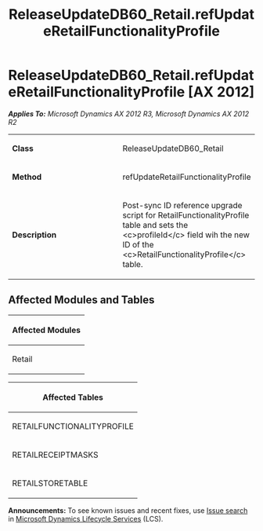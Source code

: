 ﻿---
title: ReleaseUpdateDB60_Retail.refUpdateRetailFunctionalityProfile
TOCTitle: ReleaseUpdateDB60_Retail.refUpdateRetailFunctionalityProfile
ms:assetid: e218497e-8f0b-e7a8-5224-939b7d1dbafb
ms:mtpsurl: https://msdn.microsoft.com/en-us/library/JJ737322(v=AX.60)
ms:contentKeyID: 49711763
ms.date: 05/18/2015
mtps_version: v=AX.60
---

# ReleaseUpdateDB60\_Retail.refUpdateRetailFunctionalityProfile [AX 2012]


_**Applies To:** Microsoft Dynamics AX 2012 R3, Microsoft Dynamics AX 2012 R2_

<table>
<colgroup>
<col style="width: 50%" />
<col style="width: 50%" />
</colgroup>
<tbody>
<tr class="odd">
<td><p><strong>Class</strong></p></td>
<td><p>ReleaseUpdateDB60_Retail</p></td>
</tr>
<tr class="even">
<td><p><strong>Method</strong></p></td>
<td><p>refUpdateRetailFunctionalityProfile</p></td>
</tr>
<tr class="odd">
<td><p><strong>Description</strong></p></td>
<td><p>Post-sync ID reference upgrade script for RetailFunctionalityProfile table and sets the &lt;c&gt;profileId&lt;/c&gt; field wih the new ID of the &lt;c&gt;RetailFunctionalityProfile&lt;/c&gt; table.</p></td>
</tr>
</tbody>
</table>


## Affected Modules and Tables

<table>
<colgroup>
<col style="width: 100%" />
</colgroup>
<thead>
<tr class="header">
<th><p>Affected Modules</p></th>
</tr>
</thead>
<tbody>
<tr class="odd">
<td><p>Retail</p></td>
</tr>
</tbody>
</table>


<table>
<colgroup>
<col style="width: 100%" />
</colgroup>
<thead>
<tr class="header">
<th><p>Affected Tables</p></th>
</tr>
</thead>
<tbody>
<tr class="odd">
<td><p>RETAILFUNCTIONALITYPROFILE</p></td>
</tr>
<tr class="even">
<td><p>RETAILRECEIPTMASKS</p></td>
</tr>
<tr class="odd">
<td><p>RETAILSTORETABLE</p></td>
</tr>
</tbody>
</table>

  
**Announcements:** To see known issues and recent fixes, use [Issue search](http://go.microsoft.com/fwlink/?linkid=389258) in [Microsoft Dynamics Lifecycle Services](http://go.microsoft.com/fwlink/?linkid=306505) (LCS).

